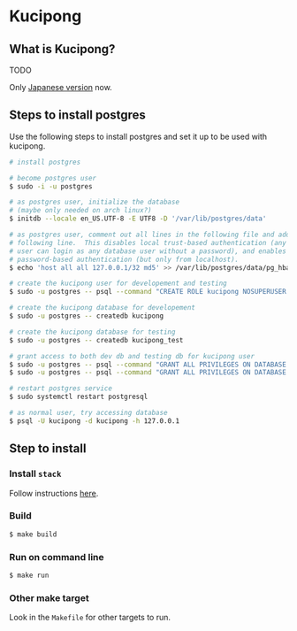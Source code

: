 # Kucipong

## What is Kucipong?

TODO

Only [Japanese version](doc/api.md) now.

## Steps to install postgres

Use the following steps to install postgres and set it up to be used with kucipong.

```sh
# install postgres

# become postgres user
$ sudo -i -u postgres

# as postgres user, initialize the database
# (maybe only needed on arch linux?)
$ initdb --locale en_US.UTF-8 -E UTF8 -D '/var/lib/postgres/data'

# as postgres user, comment out all lines in the following file and add the
# following line.  This disables local trust-based authentication (any local
# user can login as any database user without a password), and enables
# password-based authentication (but only from localhost).
$ echo 'host all all 127.0.0.1/32 md5' >> /var/lib/postgres/data/pg_hba.conf

# create the kucipong user for developement and testing
$ sudo -u postgres -- psql --command "CREATE ROLE kucipong NOSUPERUSER NOCREATEDB NOCREATEROLE INHERIT LOGIN ENCRYPTED PASSWORD 'nuy07078akyy1y7anvya7072'"

# create the kucipong database for developement
$ sudo -u postgres -- createdb kucipong

# create the kucipong database for testing
$ sudo -u postgres -- createdb kucipong_test

# grant access to both dev db and testing db for kucipong user
$ sudo -u postgres -- psql --command "GRANT ALL PRIVILEGES ON DATABASE kucipong TO kucipong"
$ sudo -u postgres -- psql --command "GRANT ALL PRIVILEGES ON DATABASE kucipong_test TO kucipong"

# restart postgres service
$ sudo systemctl restart postgresql

# as normal user, try accessing database
$ psql -U kucipong -d kucipong -h 127.0.0.1
```

## Step to install

### Install `stack`

Follow instructions [here](https://github.com/commercialhaskell/stack#how-to-install).

### Build

```sh
$ make build
```

### Run on command line

```sh
$ make run
```

### Other make target

Look in the `Makefile` for other targets to run.
